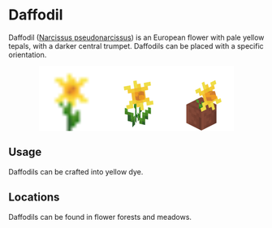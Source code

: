 # Daffodil

<!--description:Learn everything about the daffodil, a nice yellow flower.-->
<!--thumbnail:images/assets/item/daffodil.png-->

Daffodil ([Narcissus pseudonarcissus][daffodil_wikipedia]) is an European flower with pale yellow tepals, with a darker central trumpet.
Daffodils can be placed with a specific orientation.

<div style="display: flex; justify-content: center;">
<img alt="Daffodil Item" title="Daffodil Item" class="item" src="../../src/main/resources/assets/aurorasdeco/textures/item/daffodil.png" width="128" height="128" />
<img alt="Daffodil Flower" title="Daffodil Flower" class="item" src="../../images/render/daffodil.png" width="128" height="128" />
<img alt="Potted Daffodil" title="Potted Daffodil" class="item" src="../../images/render/potted/daffodil.png" width="128" height="128" />
</div>

## Usage

Daffodils can be crafted into yellow dye.

## Locations

Daffodils can be found in flower forests and meadows.

[daffodil_wikipedia]: https://en.wikipedia.org/wiki/Narcissus_pseudonarcissus "Wikipedia page"
